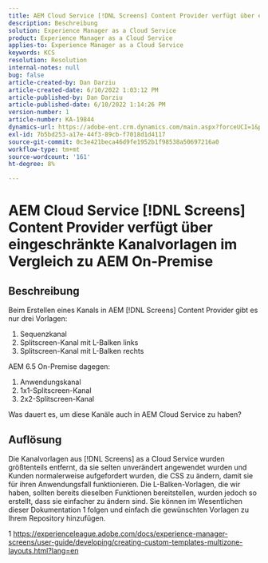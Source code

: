 ```yaml
---
title: AEM Cloud Service [!DNL Screens] Content Provider verfügt über eingeschränkte Kanalvorlagen im Vergleich zu AEM On-Premise
description: Beschreibung
solution: Experience Manager as a Cloud Service
product: Experience Manager as a Cloud Service
applies-to: Experience Manager as a Cloud Service
keywords: KCS
resolution: Resolution
internal-notes: null
bug: false
article-created-by: Dan Darziu
article-created-date: 6/10/2022 1:03:12 PM
article-published-by: Dan Darziu
article-published-date: 6/10/2022 1:14:26 PM
version-number: 1
article-number: KA-19844
dynamics-url: https://adobe-ent.crm.dynamics.com/main.aspx?forceUCI=1&pagetype=entityrecord&etn=knowledgearticle&id=229163a7-bde8-ec11-bb3c-000d3a3b1f18
exl-id: 7b5bd253-a17e-44f3-89cb-f7018d1d4117
source-git-commit: 0c3e421beca46d9fe1952b1f98538a50697216a0
workflow-type: tm+mt
source-wordcount: '161'
ht-degree: 8%

---
```


# AEM Cloud Service [!DNL Screens] Content Provider verfügt über eingeschränkte Kanalvorlagen im Vergleich zu AEM On-Premise

## Beschreibung

Beim Erstellen eines Kanals in AEM [!DNL Screens] Content Provider gibt es nur drei Vorlagen:
1. Sequenzkanal
2. Splitscreen-Kanal mit L-Balken links
3. Splitscreen-Kanal mit L-Balken rechts


AEM 6.5 On-Premise dagegen:
1. Anwendungskanal
2. 1x1-Splitscreen-Kanal
3. 2x2-Splitscreen-Kanal


Was dauert es, um diese Kanäle auch in AEM Cloud Service zu haben?

## Auflösung


Die Kanalvorlagen aus [!DNL Screens] as a Cloud Service wurden größtenteils entfernt, da sie selten unverändert angewendet wurden und Kunden normalerweise aufgefordert wurden, die CSS zu ändern, damit sie für ihren Anwendungsfall funktionieren.
Die L-Balken-Vorlagen, die wir haben, sollten bereits dieselben Funktionen bereitstellen, wurden jedoch so erstellt, dass sie einfacher zu ändern sind.
Sie können im Wesentlichen dieser Dokumentation 1 folgen und einfach die gewünschten Vorlagen zu Ihrem Repository hinzufügen.

1 https://experienceleague.adobe.com/docs/experience-manager-screens/user-guide/developing/creating-custom-templates-multizone-layouts.html?lang=en
